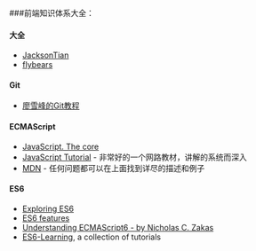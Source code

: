 ###前端知识体系大全：

#### 大全

- [JacksonTian](https://github.com/JacksonTian/fks)
- [flybears](https://github.com/flybears/front-end-tutorial)

#### Git

- [廖雪峰的Git教程](http://www.liaoxuefeng.com/wiki/0013739516305929606dd18361248578c67b8067c8c017b000)

#### ECMAScript

- [JavaScript. The core](http://dmitrysoshnikov.com/ecmascript/javascript-the-core)
- [JavaScript Tutorial](http://javascript.info/) - 非常好的一个网路教材，讲解的系统而深入
- [MDN](https://developer.mozilla.org/en-US/docs/Web/JavaScript) - 任何问题都可以在上面找到详尽的描述和例子

#### ES6

- [Exploring ES6](http://exploringjs.com/es6/)
- [ES6 features](https://github.com/lukehoban/es6features)
- [Understanding ECMAScript6 - by Nicholas C. Zakas](https://leanpub.com/understandinges6/read#leanpub-auto-destructured-parameters)
- [ES6-Learning](https://github.com/ericdouglas/ES6-Learning), a collection of tutorials